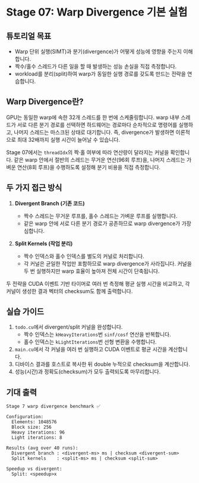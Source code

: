 # Stage 07: Warp Divergence 기본 실험

## 튜토리얼 목표

- Warp 단위 실행(SIMT)과 분기(divergence)가 어떻게 성능에 영향을 주는지 이해합니다.
- 짝수/홀수 스레드가 다른 일을 할 때 발생하는 성능 손실을 직접 측정합니다.
- workload를 분리(split)하여 warp가 동일한 실행 경로를 갖도록 만드는 전략을 연습합니다.

## Warp Divergence란?

GPU는 동일한 warp에 속한 32개 스레드를 한 번에 스케줄링합니다. warp 내부 스레드가 서로 다른 분기 경로를 선택하면 하드웨어는 경로마다 순차적으로 명령어를 실행하고, 나머지 스레드는 마스크된 상태로 대기합니다. 즉, divergence가 발생하면 이론적으로 최대 32배까지 실행 시간이 늘어날 수 있습니다.

Stage 07에서는 `threadIdx`의 짝·홀 여부에 따라 연산량이 달라지는 커널을 확인합니다. 같은 warp 안에서 절반의 스레드는 무거운 연산(96회 루프)을, 나머지 스레드는 가벼운 연산(8회 루프)을 수행하도록 설정해 분기 비용을 직접 측정합니다.

## 두 가지 접근 방식

1. **Divergent Branch (기존 코드)**  
   - 짝수 스레드는 무거운 루프를, 홀수 스레드는 가벼운 루프를 실행합니다.  
   - 같은 warp 안에 서로 다른 분기 경로가 공존하므로 warp divergence가 가장 심합니다.

2. **Split Kernels (작업 분리)**  
   - 짝수 인덱스와 홀수 인덱스를 별도의 커널로 처리합니다.  
   - 각 커널은 균일한 작업만 포함하므로 warp divergence가 사라집니다. 커널을 두 번 실행하지만 warp 효율이 높아져 전체 시간이 단축됩니다.

두 전략을 CUDA 이벤트 기반 타이머로 여러 번 측정해 평균 실행 시간을 비교하고, 각 커널이 생성한 결과 벡터의 checksum도 함께 출력합니다.

## 실습 가이드

1. `todo.cu`에서 divergent/split 커널을 완성합니다.  
   - 짝수 인덱스는 `kHeavyIterations`번 `sinf/cosf` 연산을 반복합니다.  
   - 홀수 인덱스는 `kLightIterations`번 선형 변환을 수행합니다.
2. `main.cu`에서 각 커널을 여러 번 실행하고 CUDA 이벤트로 평균 시간을 계산합니다.
3. 디바이스 결과를 호스트로 복사한 뒤 double 누적으로 checksum을 계산합니다.
4. 성능(시간)과 정확도(checksum)가 모두 출력되도록 마무리합니다.

## 기대 출력

```
Stage 7 warp divergence benchmark ✅

Configuration:
  Elements: 1048576
  Block size: 256
  Heavy iterations: 96
  Light iterations: 8

Results (avg over 40 runs):
  Divergent branch : <divergent-ms> ms | checksum <divergent-sum>
  Split kernels    : <split-ms> ms | checksum <split-sum>

Speedup vs divergent:
  Split: <speedup>x
```
